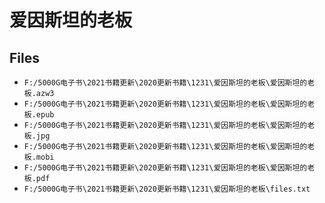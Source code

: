 # 爱因斯坦的老板

## Files

- `F:/5000G电子书\2021书籍更新\2020更新书籍\1231\爱因斯坦的老板\爱因斯坦的老板.azw3`
- `F:/5000G电子书\2021书籍更新\2020更新书籍\1231\爱因斯坦的老板\爱因斯坦的老板.epub`
- `F:/5000G电子书\2021书籍更新\2020更新书籍\1231\爱因斯坦的老板\爱因斯坦的老板.jpg`
- `F:/5000G电子书\2021书籍更新\2020更新书籍\1231\爱因斯坦的老板\爱因斯坦的老板.mobi`
- `F:/5000G电子书\2021书籍更新\2020更新书籍\1231\爱因斯坦的老板\爱因斯坦的老板.pdf`
- `F:/5000G电子书\2021书籍更新\2020更新书籍\1231\爱因斯坦的老板\files.txt`
